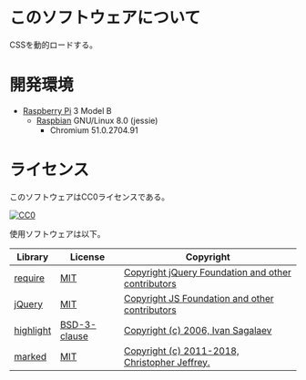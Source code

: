 # このソフトウェアについて

CSSを動的ロードする。

# 開発環境

* [Raspberry Pi](https://ja.wikipedia.org/wiki/Raspberry_Pi) 3 Model B
    * [Raspbian](https://www.raspberrypi.org/downloads/raspbian/) GNU/Linux 8.0 (jessie)
        * Chromium 51.0.2704.91

# ライセンス

このソフトウェアはCC0ライセンスである。

[![CC0](http://i.creativecommons.org/p/zero/1.0/88x31.png "CC0")](http://creativecommons.org/publicdomain/zero/1.0/deed.ja)

使用ソフトウェアは以下。

Library|License|Copyright
-------|-------|---------
[require](http://requirejs.org/)|[MIT](https://opensource.org/licenses/MIT)|[Copyright jQuery Foundation and other contributors](https://github.com/requirejs/requirejs/blob/master/LICENSE)
[jQuery](https://jquery.com/)|[MIT](https://opensource.org/licenses/MIT)|[Copyright JS Foundation and other contributors](https://jquery.org/license/)
[highlight](https://highlightjs.org/)|[BSD-3-clause](https://spdx.org/licenses/BSD-3-Clause-Clear.html)|[Copyright (c) 2006, Ivan Sagalaev](https://github.com/isagalaev/highlight.js/blob/master/LICENSE)
[marked](https://github.com/markedjs/marked)|[MIT](https://opensource.org/licenses/MIT)|[Copyright (c) 2011-2018, Christopher Jeffrey.](https://github.com/markedjs/marked/blob/master/LICENSE.md)
